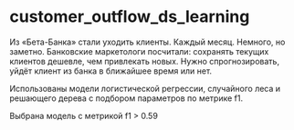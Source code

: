# customer_outflow_ds_learning


Из «Бета-Банка» стали уходить клиенты. Каждый месяц. Немного, но заметно. Банковские маркетологи посчитали: сохранять текущих клиентов дешевле, чем привлекать новых.
Нужно спрогнозировать, уйдёт клиент из банка в ближайшее время или нет.


Использованы модели логистической регрессии, случайного леса и решающего дерева с подбором параметров по метрике f1.

Выбрана модель с метрикой f1 > 0.59
